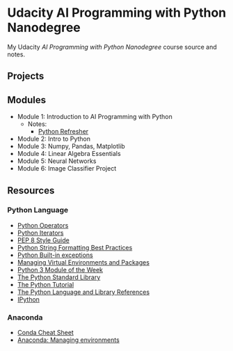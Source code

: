 # Udacity AI Programming with Python Nanodegree

My Udacity *AI Programming with Python Nanodegree* course source and notes.

## Projects


## Modules

- Module 1: Introduction to AI Programming with Python
  - Notes:
    - [Python Refresher](m1-2-python/python.md)
- Module 2: Intro to Python
- Module 3: Numpy, Pandas, Matplotlib
- Module 4: Linear Algebra Essentials
- Module 5: Neural Networks
- Module 6: Image Classifier Project

## Resources

### Python Language
- [Python Operators](https://www.programiz.com/python-programming/operators)
- [Python Iterators](https://docs.python.org/3/tutorial/classes.html#iterators)
- [PEP 8 Style Guide](https://www.python.org/dev/peps/pep-0008/)
- [Python String Formatting Best Practices](https://realpython.com/python-string-formatting/)
- [Python Built-in exceptions](https://docs.python.org/3/library/exceptions.html)
- [Managing Virtual Environments and Packages](https://docs.python.org/3/tutorial/venv.html)
- [Python 3 Module of the Week](https://pymotw.com/3/)
- [The Python Standard Library](https://docs.python.org/3/library/)
- [The Python Tutorial](https://docs.python.org/3/tutorial/)
- [The Python Language and Library References](https://docs.python.org/3/index.html)
- [IPython](https://ipython.org/ipython-doc/3/interactive/tutorial.html)

### Anaconda
- [Conda Cheat Sheet](https://docs.conda.io/projects/conda/en/latest/_downloads/843d9e0198f2a193a3484886fa28163c/conda-cheatsheet.pdf)
- [Anaconda: Managing environments](https://docs.conda.io/projects/conda/en/latest/user-guide/tasks/manage-environments.html#managing-environments)